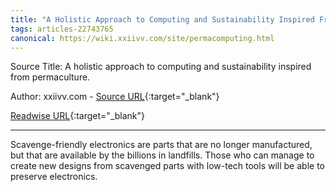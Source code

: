 ```yaml
---
title: "A Holistic Approach to Computing and Sustainability Inspired From Permaculture. (454947719)"
tags: articles-22743765
canonical: https://wiki.xxiivv.com/site/permacomputing.html
---
```


Source Title: A holistic approach to computing and sustainability inspired from permaculture.

Author: xxiivv.com - [Source URL](https://wiki.xxiivv.com/site/permacomputing.html){:target="_blank"}

[Readwise URL](https://readwise.io/open/454947719){:target="_blank"}

---

Scavenge-friendly electronics are parts that are no longer manufactured, but that are available by the billions in landfills. Those who can manage to create new designs from scavenged parts with low-tech tools will be able to preserve electronics.
